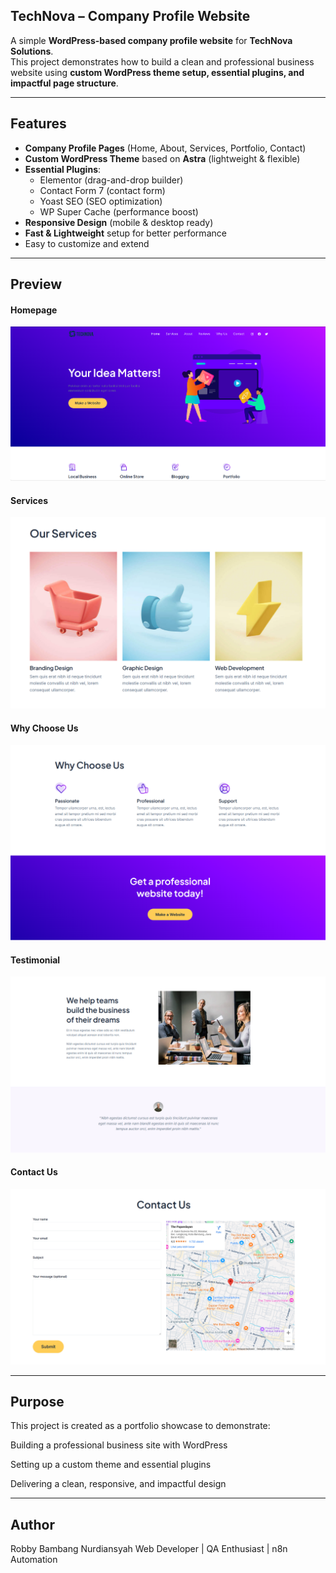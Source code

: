 
## TechNova – Company Profile Website

A simple **WordPress-based company profile website** for **TechNova Solutions**.  
This project demonstrates how to build a clean and professional business website using **custom WordPress theme setup, essential plugins, and impactful page structure**.

---

## Features

- **Company Profile Pages** (Home, About, Services, Portfolio, Contact)  
- **Custom WordPress Theme** based on **Astra** (lightweight & flexible)  
- **Essential Plugins**:
  - Elementor (drag-and-drop builder)
  - Contact Form 7 (contact form)
  - Yoast SEO (SEO optimization)
  - WP Super Cache (performance boost)
- **Responsive Design** (mobile & desktop ready)
- **Fast & Lightweight** setup for better performance
- Easy to customize and extend  

---

## Preview

#### Homepage
![Homepage Preview](screenshoot/Home.png)

#### Services
![Homepage Preview](screenshoot/Services.png)

#### Why Choose Us
![Homepage Preview](screenshoot/Choose.png)

#### Testimonial
![Homepage Preview](screenshoot/Testimonial.png)

#### Contact Us
![Homepage Preview](screenshoot/Contact.png)

---

## Purpose

This project is created as a portfolio showcase to demonstrate:

Building a professional business site with WordPress

Setting up a custom theme and essential plugins

Delivering a clean, responsive, and impactful design

---

## Author

Robby Bambang Nurdiansyah
Web Developer | QA Enthusiast | n8n Automation
